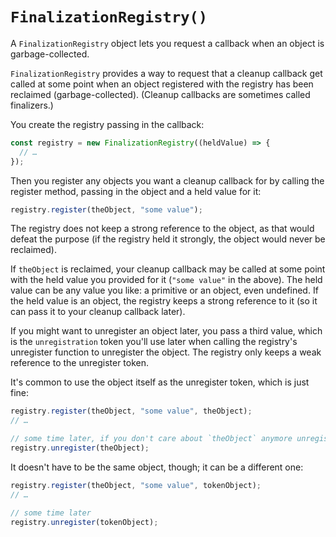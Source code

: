 # `FinalizationRegistry()`

A `FinalizationRegistry` object lets you request a callback when an object is garbage-collected.

`FinalizationRegistry` provides a way to request that a cleanup callback get called at some point when an object registered with the registry has been reclaimed (garbage-collected). (Cleanup callbacks are sometimes called finalizers.)

You create the registry passing in the callback:

```javascript
const registry = new FinalizationRegistry((heldValue) => {
  // …
});
```

Then you register any objects you want a cleanup callback for by calling the register method, passing in the object and a held value for it:

```javascript
registry.register(theObject, "some value");
```
The registry does not keep a strong reference to the object, as that would defeat the purpose (if the registry held it strongly, the object would never be reclaimed).

If `theObject` is reclaimed, your cleanup callback may be called at some point with the held value you provided for it (`"some value"` in the above). The held value can be any value you like: a primitive or an object, even undefined. If the held value is an object, the registry keeps a strong reference to it (so it can pass it to your cleanup callback later).

If you might want to unregister an object later, you pass a third value, which is the `unregistration` token you'll use later when calling the registry's unregister function to unregister the object. The registry only keeps a weak reference to the unregister token.

It's common to use the object itself as the unregister token, which is just fine:

```javascript
registry.register(theObject, "some value", theObject);
// …

// some time later, if you don't care about `theObject` anymore unregister it
registry.unregister(theObject);
```
It doesn't have to be the same object, though; it can be a different one:

```javascript
registry.register(theObject, "some value", tokenObject);
// …

// some time later
registry.unregister(tokenObject);
```